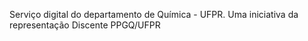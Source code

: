 Serviço digital do departamento de Química - UFPR.
Uma iniciativa da representação Discente PPGQ/UFPR
